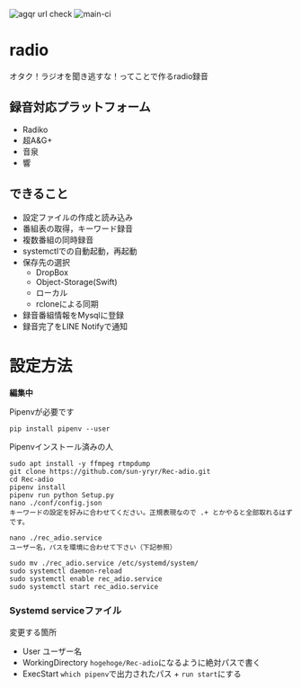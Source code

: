 ![agqr url check](https://github.com/sun-yryr/Rec-adio/workflows/agqr%20url%20check/badge.svg?branch=release)
![main-ci](https://github.com/sun-yryr/Rec-adio/workflows/main-ci/badge.svg)

# radio
オタク！ラジオを聞き逃すな！ってことで作るradio録音

## 録音対応プラットフォーム
- Radiko
- 超A&G+
- 音泉
- 響

## できること
- 設定ファイルの作成と読み込み
- 番組表の取得，キーワード録音
- 複数番組の同時録音
- systemctlでの自動起動，再起動
- 保存先の選択
    - DropBox
    - Object-Storage(Swift)
    - ローカル
    - rcloneによる同期
- 録音番組情報をMysqlに登録
- 録音完了をLINE Notifyで通知

# 設定方法

**編集中**

Pipenvが必要です
```
pip install pipenv --user
```

Pipenvインストール済みの人
```
sudo apt install -y ffmpeg rtmpdump
git clone https://github.com/sun-yryr/Rec-adio.git
cd Rec-adio
pipenv install
pipenv run python Setup.py
nano ./conf/config.json
キーワードの設定を好みに合わせてください。正規表現なので .+ とかやると全部取れるはずです。

nano ./rec_adio.service
ユーザー名，パスを環境に合わせて下さい（下記参照）

sudo mv ./rec_adio.service /etc/systemd/system/
sudo systemctl daemon-reload
sudo systemctl enable rec_adio.service
sudo systemctl start rec_adio.service
```

### Systemd serviceファイル
変更する箇所
- User ユーザー名
- WorkingDirectory `hogehoge/Rec-adio`になるように絶対パスで書く
- ExecStart `which pipenv`で出力されたパス + `run start`にする
